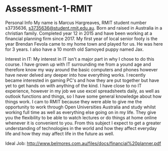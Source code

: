 # Assessment-1-RMIT
Personal Info
My name is Marcus Hargreaves, RMIT student number s3735636, s3735636@student.rmit.edu.au. Born and raised in Australia in a christian family. Completed year 12 in 2015 and have been working at a financial planning firm since 2017. 
My first year of local senior footy is the year Brendan Fevola came to my home town and played for us. He was here for 3 years. I also have a 10 month old Samoyed puppy named Jax.

Interest in IT:
My interest in IT isn't a major part in why I chose to do this course. I have grown up with IT surrounding me from a yound age and therefore know my way around the basic computers and phones however have never delved any deeper into how everything works. I recently became interested in gaming PC's and how they are put together but have yet to get hands on with anything of the kind. I have close to no IT experience, however in my job we use excel spreadsheets daily, as well as outlook functions and things, so I have some general knowledge about how things work. I cam to RMIT because they were able to give me the opportunity to work through Open Universities Australia and study whilst working full time as well as everything else going on in my life. They give you the flexibility to be able to watch lectures or do things at home online whenever it is convenient to you. From this subject I expect to get a greater understanding of technologies in the world and how they affect everyday life and how they may affect life in the future as well. 

Ideal Job: http://www.belmores.com.au/files/docs/financial%20planner.pdf 
